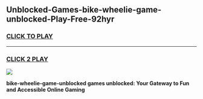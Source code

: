
## Unblocked-Games-bike-wheelie-game-unblocked-Play-Free-92hyr
<h3>
<a href="https://premium76.site?title=bike-wheelie-game-unblocked&ref=09A">CLICK TO PLAY</a></h3>
<hr>

<h3>
<a href="https://premium76.site?title=bike-wheelie-game-unblocked&ref=09A">CLICK 2 PLAY</a>
  
</h3>

<a href="https://premium76.site?title=bike-wheelie-game-unblocked&ref=09A"><img src="https://clearcache.store/games.png"></a>


**bike-wheelie-game-unblocked games unblocked: Your Gateway to Fun and Accessible Online Gaming**
